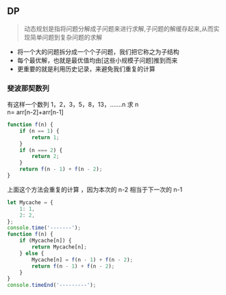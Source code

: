 ## DP

> 动态规划是指将问题分解成子问题来进行求解,子问题的解缓存起来,从而实现简单问题到复杂问题的求解

-   将一个大的问题拆分成一个个子问题，我们把它称之为子结构
-   每个最优解，也就是最优值均由[这些小规模子问题]推到而来
-   更重要的就是利用历史记录，来避免我们重复的计算

### 斐波那契数列

有这样一个数列 1，2，3，5，8，13，.......n
求 n  
n= arr[n-2]+arr[n-1]

```js
function f(n) {
    if (n == 1) {
        return 1;
    }
    if (n === 2) {
        return 2;
    }
    return f(n - 1) + f(n - 2);
}
```

上面这个方法会重复的计算 ，因为本次的 n-2 相当于下一次的 n-1

```js
let Mycache = {
    1: 1,
    2: 2,
};
console.time('-------');
function f(n) {
    if (Mycache[n]) {
        return Mycache[n];
    } else {
        Mycache[n] = f(n - 1) + f(n - 2);
        return f(n - 1) + f(n - 2);
    }
}
console.timeEnd('---------');
```
